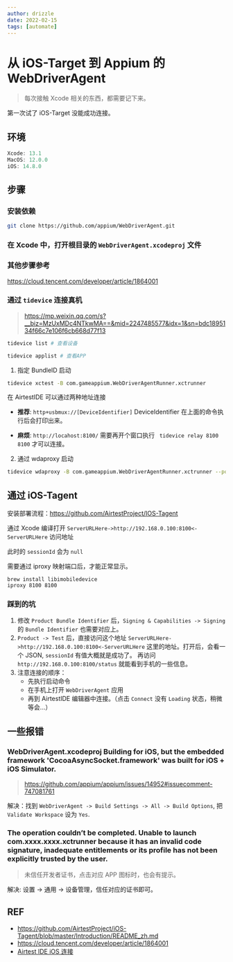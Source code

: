 ```yaml
---
author: drizzle
date: 2022-02-15
tags: [automate]
---
```


# 从 iOS-Target 到 Appium 的 WebDriverAgent

> 每次接触 Xcode 相关的东西，都需要记下来。

第一次试了 iOS-Target 没能成功连接。

## 环境

```js
Xcode: 13.1
MacOS: 12.0.0
iOS: 14.8.0
```

## 步骤

### 安装依赖

```bash
git clone https://github.com/appium/WebDriverAgent.git
```

### 在 Xcode 中，打开根目录的 `WebDriverAgent.xcodeproj` 文件

### 其他步骤参考

https://cloud.tencent.com/developer/article/1864001

### 通过 `tidevice` 连接真机

> https://mp.weixin.qq.com/s?__biz=MzUxMDc4NTkwMA==&mid=2247485577&idx=1&sn=bdc1895134f66c7e106f6cb668d77f13

```bash
tidevice list # 查看设备

tidevice applist # 查看APP
```

1. 指定 BundleID 启动

```bash
tidevice xctest -B com.gameappium.WebDriverAgentRunner.xctrunner
```

在 AirtestIDE 可以通过两种地址连接

- **推荐**: `http+usbmux://[DeviceIdentifier]` DeviceIdentifier 在上面的命令执行后会打印出来。

- **麻烦**: `http://locahost:8100/` 需要再开个窗口执行 ` tidevice relay 8100 8100` 才可以连接。

2. 通过 wdaproxy 启动

```bash
tidevice wdaproxy -B com.gameappium.WebDriverAgentRunner.xctrunner --port 8200
```

## 通过 iOS-Tagent

安装部署流程：https://github.com/AirtestProject/IOS-Tagent

通过 Xcode 编译打开 `ServerURLHere->http://192.168.0.100:8100<-ServerURLHere` 访问地址

此时的 `sessionId` 会为 `null`

需要通过 iproxy 映射端口后，才能正常显示。

```base
brew install libimobiledevice
iproxy 8100 8100
```

### 踩到的坑

1. 修改 `Product Bundle Identifier` 后，`Signing & Capabilities -> Signing` 的 `Bundle Identifier` 也需要对应上。
2. `Product -> Test` 后，直接访问这个地址 `ServerURLHere->http://192.168.0.100:8100<-ServerURLHere` 这里的地址。打开后，会看一个 JSON, `sessionId` 有值大概就是成功了。
   再访问 `http://192.168.0.100:8100/status` 就能看到手机的一些信息。
3. 注意连接的顺序：
   - 先执行启动命令
   - 在手机上打开 `WebDriverAgent` 应用
   - 再到 AirtestIDE 编辑器中连接。（点击 `Connect` 没有 `Loading` 状态，稍微等会...）

## 一些报错

### WebDriverAgent.xcodeproj Building for iOS, but the embedded framework 'CocoaAsyncSocket.framework' was built for iOS + iOS Simulator.

> https://github.com/appium/appium/issues/14952#issuecomment-747081761

解决：找到 `WebDriverAgent -> Build Settings -> All -> Build Options`, 把 `Validate Workspace` 设为 `Yes`.

### The operation couldn’t be completed. Unable to launch com.xxxx.xxxx.xctrunner because it has an invalid code signature, inadequate entitlements or its profile has not been explicitly trusted by the user.

> 未信任开发者证书，点击对应 APP 图标时，也会有提示。

解决: 设置 -> 通用 -> 设备管理，信任对应的证书即可。

## REF

- https://github.com/AirtestProject/iOS-Tagent/blob/master/Introduction/README_zh.md
- https://cloud.tencent.com/developer/article/1864001
- [Airtest IDE iOS 连接](https://airtest.doc.io.netease.com/IDEdocs/3.2device_connection/4_ios_connection/)
